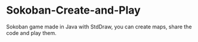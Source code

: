 # Sokoban-Create-and-Play
Sokoban game made in Java with StdDraw, you can create maps, share the code and play them.
